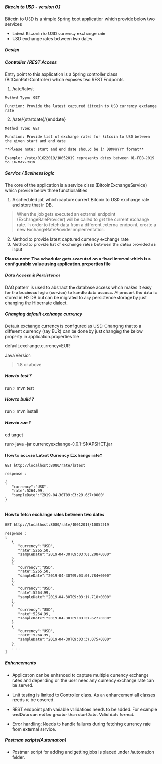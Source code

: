 ##### Bitcoin to USD - version 0.1
Bitcoin to USD is a simple Spring boot application which provide below two services
- Latest Bitconin to USD currency exchange rate
- USD exchange rates between two dates

##### Design

##### Controller / REST Access

  Entry point to this application is a Spring controller class (BitCoinRateController) which exposes two REST Endpoints

  1. /rate/latest

    Method Type: GET

    Function: Provide the latest captured Bitcoin to USD currency exchange rate

  2. /rate/{startdate}/{enddate}

    Method Type: GET

    Function: Provide list of exchange rates for Bitcoin to USD between the given start and end date

    **Please note: start and end date should be in DDMMYYYY format**

    Example: /rate/01022019/10052019 represents dates between 01-FEB-2019 to 10-MAY-2019

##### Service / Business logic

The core of the application is a service class (BitcoinExchangeService) which provide below three functionalities

1. A scheduled job which capture current Bitcoin to USD exchange rate and store that in DB.
> When the job gets executed an external endpoint (ExchangeRateProvider) will be called to get the current exchange rate. In order to fetch data from a different external endpoint, create a new ExchangeRateProvider implementation.

2. Method to provide latest captured currency exchange rate
3. Method to provide list of exchange rates between the dates provided as input

**Please note: The scheduler gets executed on a fixed interval which is a configurable value using application.properties file**

##### Data Access & Persistence

  DAO pattern is used to abstract the database access which makes it easy for the business logic (service) to handle data access. At present the data is stored in H2 DB but can be migrated to any persistence storage by just changing the Hibernate dialect.

##### Changing default exchange currency

  Default exchange currency is configured as USD.
  Changing that to a different currency (say EUR) can be done by just changing the below property in application.properties file

  default.exchange.currency=EUR



Java Version
> 1.8 or above

##### How to test ?
run > mvn test

##### How to build ?
run > mvn install

##### How to run ?

cd target

run> java -jar currencyexchange-0.0.1-SNAPSHOT.jar



#### How to access Latest Currency Exchange rate?

```
GET http://localhost:8080/rate/latest

response :

{
   "currency":"USD",
   "rate":5264.99,
   "sampleDate":"2019-04-30T09:03:29.627+0000"
}


```

#### How to fetch exchange rates between two dates
```
GET http://localhost:8080/rate/10012019/10052019

response :
[
   {
      "currency":"USD",
      "rate":5265.50,
      "sampleDate":"2019-04-30T09:03:01.208+0000"
   },
   {
      "currency":"USD",
      "rate":5265.50,
      "sampleDate":"2019-04-30T09:03:09.784+0000"
   },
   {
      "currency":"USD",
      "rate":5264.99,
      "sampleDate":"2019-04-30T09:03:19.718+0000"
   },
   {
      "currency":"USD",
      "rate":5264.99,
      "sampleDate":"2019-04-30T09:03:29.627+0000"
   },
   {
      "currency":"USD",
      "rate":5264.99,
      "sampleDate":"2019-04-30T09:03:39.075+0000"
   },
   ....
]

```

##### Enhancements

- Application can be enhanced to capture multiple currency exchange rates and depending on the user need any currency exchange rate can be served.

- Unit testing is limited to Controller class. As an enhancement all classes needs to be covered.

- REST endpoint path variable validations needs to be added. For example endDate can not be greater than startDate. Valid date format.

- Error handling: Needs to handle failures during fetching currency rate from external service.

##### Postman scripts(Automation)

- Postman script for adding and getting jobs is placed under /automation folder.
